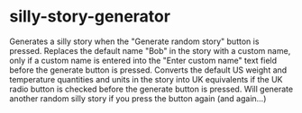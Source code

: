 # silly-story-generator
Generates a silly story when the "Generate random story" button is pressed. Replaces the default name "Bob" in the story with a custom name, only if a custom name is entered into the "Enter custom name" text field before the generate button is pressed. Converts the default US weight and temperature quantities and units in the story into UK equivalents if the UK radio button is checked before the generate button is pressed. Will generate another random silly story if you press the button again (and again...)
